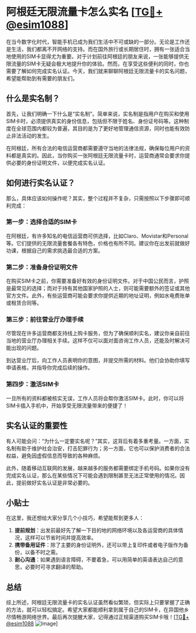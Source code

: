 # 阿根廷无限流量卡怎么实名 [[TG💪+ @esim1088](https://t.me/s/esim1088)]

在当今数字化时代，智能手机已成为我们生活中不可或缺的一部分。无论是工作还是生活，我们都离不开网络的支持。而在国外旅行或长期居住时，拥有一张适合当地使用的SIM卡显得尤为重要。对于计划前往阿根廷的朋友来说，一张能够提供无限流量的SIM卡无疑会极大地提升你的体验。然而，在享受这些便利的同时，你也需要了解如何完成实名认证。今天，我们就来聊聊阿根廷无限流量卡的实名问题，希望能帮助到有需要的朋友们。

## 什么是实名制？

首先，让我们明确一下什么是“实名制”。简单来说，实名制是指用户在购买和使用SIM卡时，必须提供真实的身份信息，包括但不限于姓名、身份证号码等。这种制度在全球范围内都较为普遍，其目的是为了更好地管理通信资源，同时也能有效防止非法活动的发生。

在阿根廷，所有合法的电信运营商都需要遵守当地的法律法规，确保每位用户的资料都是真实的。因此，当你购买一张阿根廷无限流量卡时，运营商通常会要求你提供必要的身份证明文件，以便完成实名认证。

## 如何进行实名认证？

那么，具体应该如何操作呢？其实，整个过程并不复杂，只需按照以下步骤即可顺利完成：

### 第一步：选择合适的SIM卡

在阿根廷，有许多知名的电信运营商可供选择，比如Claro、Movistar和Personal等。它们提供的无限流量套餐各有特色，价格也有所不同。建议你在出发前就做好功课，根据自己的需求挑选最合适的方案。

### 第二步：准备身份证明文件

在购买SIM卡之前，你需要准备好有效的身份证明文件。对于中国公民而言，护照是最常见的选择；而对于持有其他国家护照的人士，则可能需要额外的签证或其他官方文件。此外，有些运营商可能会要求你提供近期的地址证明，例如水电费账单或租赁合同等。

### 第三步：前往营业厅办理手续

尽管现在许多运营商都支持线上购卡服务，但为了确保顺利实名，建议你亲自前往当地的营业厅办理相关手续。这样不仅可以面对面咨询工作人员，还能及时解决可能出现的问题。

到达营业厅后，向工作人员表明你的意图，并提交所需的材料。他们会协助你填写申请表格，并指导你完成后续的操作。

### 第四步：激活SIM卡

一旦所有的资料都被核实无误，工作人员将会帮你激活SIM卡。此时，你可以将SIM卡插入手机中，开始享受无限流量带来的便捷了！

## 实名认证的重要性

有人可能会问：“为什么一定要实名呢？”其实，这背后有着多重考量。一方面，实名制有助于维护社会治安，打击犯罪行为；另一方面，它也可以保护消费者的合法权益，避免因虚假信息而导致的各种麻烦。

此外，随着移动互联网的发展，越来越多的服务都需要绑定手机号码。如果你没有完成实名认证，那么在某些情况下可能会遇到限制甚至无法正常使用的情况。因此，提前做好实名认证是非常必要的。

## 小贴士

在这里，我还想给大家分享几个小技巧，希望能帮到更多人：

1. **提前规划**：出发前最好先了解一下目的地的网络环境以及各运营商的具体情况，这样可以节省时间并提高效率。
2. **携带备用证件**：除了主要的身份证明外，还可以带上复印件或者电子版作为备份，以备不时之需。
3. **耐心沟通**：如果遇到语言障碍，不要着急，可以用简单的英语表达自己的意思，必要时可寻求翻译的帮助。

## 总结

综上所述，阿根廷无限流量卡的实名认证虽然看似繁琐，但实际上只要掌握了正确的方法，就可以轻松搞定。希望大家都能顺利拿到属于自己的SIM卡，在异国他乡尽情畅游网络世界。最后再次提醒大家，记得通过正规渠道购买SIM卡哦！[[TG💪+ @esim1088](https://t.me/s/esim1088) ![Image](https://i.postimg.cc/4NQfJmqS/Snipaste-2025-05-13-00-14-12.png)]